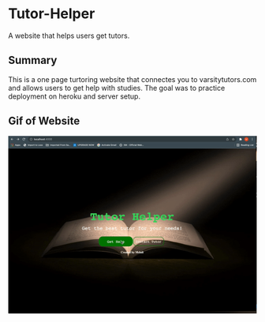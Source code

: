 # Tutor-Helper
A website that helps users get tutors.

## Summary
This is a one page turtoring website that connectes you to varsitytutors.com and allows users to get help with studies. The goal was to practice deployment on heroku and server setup. 

## Gif of Website
![gif](./public/gif.gif)